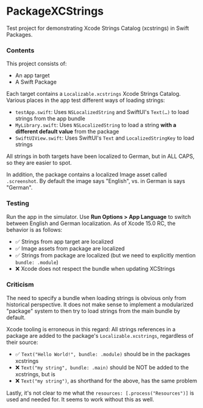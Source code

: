 # PackageXCStrings

Test project for demonstrating Xcode Strings Catalog (xcstrings) in Swift Packages.

### Contents

This project consists of:
- An app target
- A Swift Package

Each target contains a `Localizable.xcstrings` Xcode Strings Catalog. Various places in the app test different ways of loading strings:
- `testApp.swift`: Uses `NSLocalizedString` and SwiftUI's `Text(…)` to load strings from the app bundle
- `MyLibrary.swift`: Uses `NSLocalizedString` to load a string **with a different default value** from the package
- `SwiftUIView.swift`: Uses SwiftUI's `Text` and `LocalizedStringKey` to load strings

All strings in both targets have been localized to German, but in ALL CAPS, so they are easier to spot.

In addition, the package contains a localized Image asset called `.screenshot`. By default the image says "English", vs. in German is says "German".

### Testing

Run the app in the simulator. Use **Run Options > App Language** to switch between English and German localization. As of Xcode 15.0 RC, the behavior is as follows:

- ✅ Strings from app target are localized
- ✅ Image assets from package are localized
- ✅ Strings from package are localized (but we need to explicitly mention `bundle: .module`)
- ❌ Xcode does not respect the bundle when updating XCStrings 

### Criticism

The need to specify a bundle when loading strings is obvious only from historical perspective. It does not make sense to implement a modularized "package" system to then try to load strings from the main bundle by default.

Xcode tooling is erroneous in this regard: All strings references in a package are added to the package's `Localizable.xcstrings`, regardless of their source:
- ✅ `Text("Hello World!", bundle: .module)` should be in the packages xcstrings
- ❌ `Text("my string", bundle: .main)` should be NOT be added to the xcstrings, but is
- ❌ `Text("my string")`, as shorthand for the above, has the same problem

Lastly, it's not clear to me what the `resources: [.process("Resources")]` is used and needed for. It seems to work without this as well.
